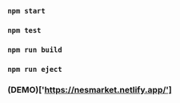 ### `npm start`

### `npm test`

### `npm run build`

### `npm run eject`

### (DEMO)['https://nesmarket.netlify.app/']
